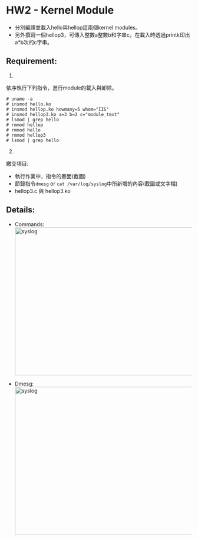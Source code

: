 # HW2 - Kernel Module

* 分別編譯並載入hello與hellop這兩個kernel modules。 
* 另外撰寫一個hellop3，可傳入整數a整數b和字串c，在載入時透過printk印出a*b次的c字串。

## Requirement: 
1.
依序執行下列指令，進行module的載入與卸除。
```
# uname -a
# insmod hello.ko
# insmod hellop.ko howmany=5 whom="IIS"
# insmod hellop3.ko a=3 b=2 c="module_text"
# lsmod | grep hello
# rmmod hellop
# rmmod hello
# rmmod hellop3
# lsmod | grep hello
```
2.   
繳交項目:  
* 執行作業中，指令的畫面(截圖)  
* 節錄指令`dmesg` or `cat /var/log/syslog`中所新增的內容(截圖或文字檔)  
* hellop3.c 與 hellop3.ko  

## Details:  

* Commands:  
<img src="https://github.com/frankkn/Linux_Kernel/blob/master/HW2_Kernel_module/1.jpg" width="600" height="400" alt="syslog"/><br/>

* Dmesg:
<img src="https://github.com/frankkn/Linux_Kernel/blob/master/HW2_Kernel_module/2.jpg" width="600" height="400" alt="syslog"/><br/>
